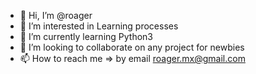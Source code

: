 - 👋 Hi, I’m @roager
- 👀 I’m interested in Learning processes
- 🌱 I’m currently learning Python3
- 💞️ I’m looking to collaborate on any project for newbies
- 📫 How to reach me => by email roager.mx@gmail.com

<!---
roager/roager is a ✨ special ✨ repository because its `README.md` (this file) appears on your GitHub profile.
You can click the Preview link to take a look at your changes.
--->
